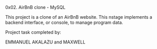 0x02. AirBnB clone - MySQL

This project is a clone of an AirBnB website. This nstage  implements a backend interface, or console, to manage program data. 

Project task completed by:

EMMANUEL AKALAZU and MAXWELL
